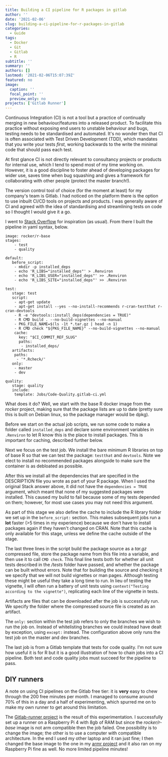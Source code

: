```yaml
---
title: Building a CI pipeline for R packages in gitlab
author: ''
date: '2021-02-06'
slug: building-a-ci-pipeline-for-r-packages-in-gitlab
categories:
  - Guide
tags:
  - Docker
  - Git
  - Gitlab
  - R
subtitle: ''
summary: ''
authors: []
lastmod: '2021-02-06T15:07:39Z'
featured: no
image:
  caption: ''
  focal_point: ''
  preview_only: no
projects: ['Gitlab Runner']
---
```



Continuous Integration (CI) is not a tool but a practice of continually merging in new behaviour/features into a released product. To facilitate this practice without exposing end users to unstable behaviour and bugs, testing needs to be standardised and automated. It's no wonder then that CI is often associated with Test Driven Development (TDD), which mandates that you write your tests *first*, working backwards to the write the minimal code that should pass each test.

At first glance CI is not directly relevant to consultancy projects or products for internal use, which I tend to spend most of my time working on. However, it is a good discipline to foster ahead of developing packages for wider use, saves time when bug squashing and gives a framework for collaborating with other people (protect the master branch!).

The version control tool of choice (for the moment at least) for my company's team is Gitlab. I had noticed on the platform there is the option to use inbuilt CI/CD tools on projects and products. I was generally aware of CI and agreed with the idea of standardising and streamlining tests on code so I thought I would give it a go. 

I went to [Stack Overflow](https://stackoverflow.com/a/51874023/10960765) for inspiration (as usual). From there I built the pipeline in yaml syntax, below.

``` 
image: rocker/r-base
stages:
    - test
    - quality

default:
   before_script:
    - mkdir -p installed_deps
    - echo 'R_LIBS="installed_deps"' > .Renviron
    - echo 'R_LIBS_USER="installed_deps"' >> .Renviron
    - echo 'R_LIBS_SITE="installed_deps"' >> .Renviron

test:
   stage: test
   script:
    - apt-get update
    - apt-get install --yes --no-install-recommends r-cran-testthat r-cran-devtools
    - R -e "devtools::install_deps(dependencies = TRUE)"
    - R CMD build . --no-build-vignettes --no-manual
    - PKG_FILE_NAME=$(ls -1t *.tar.gz | head -n 1)
    - R CMD check "${PKG_FILE_NAME}" --no-build-vignettes --no-manual
    cache:
      key: "$CI_COMMIT_REF_SLUG"
      paths:
       - installed_deps/
   artifacts:
    paths:
     - '*.Rcheck/'
   only:
    - master
    - dev

quality:
   stage: quality
   include:
    template: Jobs/Code-Quality.gitlab-ci.yml
```  

What does it do? Well, we start with the base R docker image from the _rocker_ project, making sure that the package lists are up to date (pretty sure this is built on Debian linux, so the package manager would be dpkg). 

Before we start on the actual job scripts, we run some code to make a folder called `installed_deps` and declare some environment variables in `.Renviron` to let R know this is the place to install packages. This is important for caching, described further below.

Next we focus on the test job. We install the bare minimum R libraries on top of base R so that we can test the package: `testthat` and `devtools`. Note we elect to install no recommended packages alongside to make sure the container is as debloated as possible.

After this we install all the dependencies that are specified in the DESCRIPTION file you wrote as part of your R package. When I used the original Stack answer above, it did not have the `dependencies = TRUE` argument, which meant that none of my suggested packages were installed. This caused my build to fail because some of my tests depended on them; however, for most use cases you may not need this argument.

As part of this stage we also define the cache to include the R library folder we set up in the `before_script:` section. This makes subsequent jobs run a **lot** faster (>5 times in my experience) because we don't have to install packages again if they haven't changed on CRAN. Note that this cache is only available for this stage, unless we define the cache outside of the stage.

The last three lines in the script build the package source as a _tar.gz_ compressed file, store the package name from this file into a variable, and then use it to call `CMD check`. This final line tests both for whether all unit tests described in the _/tests_ folder have passed, and whether the package can be built without errors. Note that for building the source and checking it we specify that we will not build vignettes or man pages. Although testing these might be useful they take a long time to run. In lieu of testing the vignette, I will often run a battery of unit tests using `context("Testing according to the vignette")`, replicating each line of the vignette in tests.

Artifacts are files that can be downloaded after the job is successfully run. We specify the folder where the compressed source file is created as an artifact.

The `only:` section within the test job refers to only the branches we wish to run the job on. Instead of whitelisting branches we could instead have dealt by exception, using `except:` instead. The configuration above only runs the test job on the master and dev branches.

The last job is from a Gitlab template that tests for code quality. I'm not sure how useful it is for R but it is a good illustration of how to chain jobs into a CI pipeline. Both test and code quality jobs must succeed for the pipeline to pass.

## DIY runners
A note on using CI pipelines on the Gitlab free tier: it is **very** easy to chew through the 200 free minutes per month. I managed to consume around 70% of this in a day and a half of experimenting, which spurred me on to make my own runner to get around this limitation.

The [Gitlab-runner project](https://www.algorist.co.uk/project/internal-project/gitlab-runner/) is the result of this experimentation. I successfully set up a runner on a Raspberry Pi 4 with 8gb of RAM but since the _rocker/r-base_ image is not arm compatible then the job failed. One possibility is to change the image; the other is to use a computer with compatible architecture. In the end I used my other laptop and it ran just fine; I then changed the base image to the one in my [armr project](https://github.com/Daveyr/armr) and it also ran on my Raspberry Pi fine as well. No more limited pipeline minutes!
